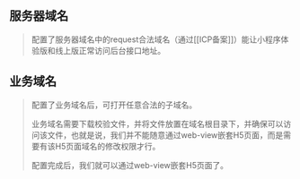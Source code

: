 ## 服务器域名
>配置了服务器域名中的request合法域名（通过[[ICP备案]]）能让小程序体验版和线上版正常访问后台接口地址。

## 业务域名
>配置了业务域名后，可打开任意合法的子域名。
>
>业务域名需要下载校验文件，并将文件放置在域名根目录下，并确保可以访问该文件，也就是说，我们并不能随意通过web-view嵌套H5页面，而是需要有该H5页面域名的修改权限才行。
>
>配置完成后，我们就可以通过web-view嵌套H5页面了。